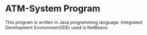 # ATM-System Program
This program is written in Java programming language.
Integrated Development Environment(IDE) used is NetBeans.
